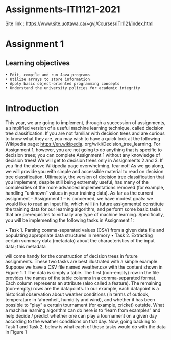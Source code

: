 # Assignments-ITI1121-2021

Site link : https://www.site.uottawa.ca/~gvj/Courses/ITI1121/index.html

# Assignment 1

## Learning objectives
```
• Edit, compile and run Java programs
• Utilize arrays to store information
• Apply basic object-oriented programming concepts
• Understand the university policies for academic integrity
```
# Introduction

This year, we are going to implement, through a succession of assignments, a simplified version of a useful machine learning technique, called decision tree classification. If
you are not familiar with decision trees and are curious to know what they are, you may wish to have a quick look at the following Wikipedia page: https://en.wikipedia.
org/wiki/Decision_tree_learning. For Assignment 1, however, you are not going to do anything that is specific to decision trees; you can complete Assignment 1 without any knowledge of decision trees! We will get to decision trees only in Assignments 2 and 3. If you find the above Wikipedia page overwhelming, fear not! As we go along, we will provide you with simple and accessible material to read on decision tree classification. Ultimately, the version of decision tree classification that you implement, despite still being extremely useful, has many of the complexities of the more advanced implementations removed (for example, handling “unknown” values in your training data). As far as the current assignment – Assignment 1 – is concerned, we have modest goals: we would like to read an input file, which will (in future assignments) constitute the training data for our learning algorithm, and perform some basic tasks that are prerequisites to virtually any type of machine learning. Specifically, you will be implementing the following tasks in Assignment 1:

• Task 1. Parsing comma-separated values (CSV) from a given data file and populating appropriate data structures in memory
• Task 2. Extracting certain summary data (metadata) about the characteristics of the input data; this metadata

will come handy for the construction of decision trees in future assignments. These two tasks are best illustrated with a simple example. Suppose we have a CSV file named weather.csv with the content shown in Figure 1. 1 The data is simply a table. The first (non-empty) row in the file provides the names of the table columns in a comma-separated format. Each column represents an attribute (also called a feature). The remaining (non-empty) rows are the datapoints. In our example, each datapoint is a historical observation about weather conditions (in terms of outlook, temperature in fahrenheit, humidity and wind), and whether it has been possible to “play” a certain tournament (for example, cricket) outside. What a machine learning algorithm can do here is to “learn from examples” and help decide / predict whether one can play a tournament on a given day according to the weather conditions on that day. Now, going backing to Task 1 and Task 2, below is what each of these tasks would do with the data in Figure 1
